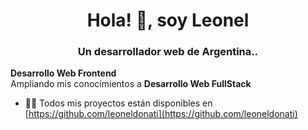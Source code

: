 <h1 align="center">Hola! 👋, soy Leonel</h1>
<h3 align="center">Un desarrollador web de Argentina..</h3>
<p><b>Desarrollo Web Frontend</b><br>
  Ampliando mis conocimientos a <b>Desarrollo Web FullStack</b>
</p>

- 👨‍💻 Todos mis proyectos están disponibles en [https://github.com/leoneldonati](https://github.com/leoneldonati)

